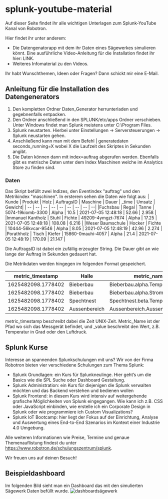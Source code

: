 # splunk-youtube-material

Auf dieser Seite findet ihr alle wichtigen Unterlagen zum Splunk-YouTube Kanal von Robotron.

Hier findet ihr unter anderem:   

- Die Datengenatorapp mit dem ihr Daten eines Sägewerkes simulieren könnt. Eine ausführliche Video-Anleitung für die Installation findet ihr hier: LINK. 
- Weiteres Infomaterial zu den Videos.

Ihr habt Wunschthemen, Ideen oder Fragen? Dann schickt mir eine E-Mail.


## Anleitung für die Installation des Datengenerators
1. Den kompletten Ordner Daten_Generator herrunterladen und gegebnenfalls entpacken.
2. Den Ordner anschließend in den SPLUNK/etc/apps Ordner verschieben. Unter Windows findet man Splunk meistens unter C:\Program Files\.
3. Splunk neustarten. Hierbei unter Einstellungen -> Serversteuerungen -> Splunk neustarten gehen.
4. Anschließend kann man mit dem Befehl     | generatedaten seconds_running=X wobei X die Laufzeit des Skriptes in Sekunden angibt.
5. Die Daten können dann mit index=auftrag abgerufen werden. Ebenfalls gibt es metrische Daten unter dem Index Maschinen welche im Analytics Store zu finden sind.  

### Daten
Das Skript befüllt zwei Indizes, den Eventindex "auftrag" und den Metrikindex "maschinen". In ersterem sehen die Daten wie folgt aus:
| Kunde | Produkt | Holz | AuftragsID | Maschine | Dauer | _time | Umsatz | Gewicht|
| -- | -- | -- | -- | -- | -- | -- | -- | --|
|Fuchsbau | Regal | Tanne | 5074-19kiomb-3300 | Alpha | 10.5 | 2021-07-05 12:48:18 | 52.66 | 2.958 | 
|Immanuel Kantholz | Stuhl | Fichte | 49209-4ymgzt-7674 | Alpha | 17.25 | 2021-07-05 12:48:18 | 108.08 | 6.216 | 
|Weser Baumschule | Hocker | Fichte | 10444-56kvcar-9546 | Alpha | 8.05 | 2021-07-05 12:48:19 | 42.96 | 2.274 | 
|Porathholz | Tisch | Kiefer | 15860-0mauhi-4057 | Alpha | 21.4 | 2021-07-05 12:48:19 | 170.09 | 21.147 | 

Die AuftragsID ist dabei ein zufällig erzeugter String. Die Dauer gibt an wie lange der Auftrag in Sekunden gedauert hat.

Die Metrikdaten werden hingegen im folgenden Format gespeichert. 

metric_timestamp | Halle | metric_name | _value
| -- | -- | -- | --
|1625482098.1778402 | Bieberbau | Bieberbau.alpha.Temperatur | 39.68 | 
|1625482098.1778402 | Bieberbau | Bieberbau.alpha.Strom | 10.724 | 
|1625482098.1778402 | Spechtnest | Spechtnest.beta.Temperatur | 40.83 | 
|1625482098.1778402 | Aussenbereich | Aussenbereich.Aussentemperatur | 17.8 | 

metric_timestamp beschreibt dabei die Zeit UNIX-Zeit. Metric_Name ist der Pfad wo sich das Messgerät befindet, und _value beschreibt den Wert, z.B. Temperatur in Grad oder den Luftdruck.

## Splunk Kurse

Interesse an spannenden Splunkschulungen mit uns? Wir von der Firma Robotron bieten vier verschiedene Schulungen zum Thema Splunk:
- Splunk Grundlagen: ein Kurs für Splunkneulinge. Hier geht’s um die Basics wie die SPL Suche oder Dashboard Gestaltung.
- Splunk Administration: ein Kurs für diejenigen die Splunk verwalten möchten und das Backend verstehen und bedienen wollen
- Splunk Frontend: in diesem Kurs wird intensiv auf weitergehende grafische Möglichkeiten von Splunk eingegangen. Wie kann ich z.B. CSS oder JavaScript einbinden, wie erstelle ich ein Corporate Design in Splunk oder wie programmiere ich Custom Visualizations?
- Splunk IoT Bootcamp: hier liegt der Fokus auf der Einrichtung, Analyse und Auswertung eines End-to-End Szenarios im Kontext einer Industrie 4.0 Umgebung. 

Alle weiteren Informationen wie Preise, Termine und genaue Themenauflistung findest du unter https://www.robotron.de/schulungszentrum/splunk. 

Wir freuen uns auf deinen Besuch!


## Beispieldashboard
Im folgenden Bild sieht man ein Dashboard das mit den simulierten Sägewerk Daten befüllt wurde.
![dashboardsägewerk](https://user-images.githubusercontent.com/87022602/124736650-82679380-df17-11eb-9b2c-2f9d00095baa.PNG)
